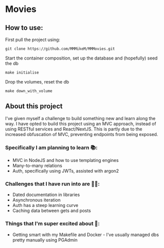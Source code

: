 # Movies

## How to use:

First pull the project using:

`git clone https://github.com/MMMikeM/MMMovies.git`

Start the container composition, set up the database and (hopefully) seed the db

`make initialise`

Drop the volumes, reset the db

`make down_with_volume`

## About this project

I've given myself a challenge to build something new and learn along the way. I have opted to build this project using an MVC approach, instead of using RESTful services and React/NextJS. This is partly due to the increased obfuscation of MVC, preventing endpoints from being exposed.

### Specifically I am planning to learn 📚:

- MVC in NodeJS and how to use templating engines
- Many-to-many relations
- Auth, specifically using JWTs, assisted with argon2

### Challenges that I have run into are 💪🏻:

- Dated documentation in libraries
- Asynchronous iteration
- Auth has a steep learning curve
- Caching data between gets and posts

### Things that I'm super excited about 🍾:

- Getting smart with my Makefile and Docker - I've usually managed dbs pretty manually using PGAdmin
